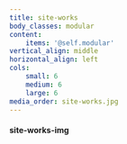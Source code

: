 ```yaml
---
title: site-works
body_classes: modular
content:
    items: '@self.modular'
vertical_align: middle
horizontal_align: left
cols:
    small: 6
    medium: 6
    large: 6
media_order: site-works.jpg
---
```


#### site-works-img